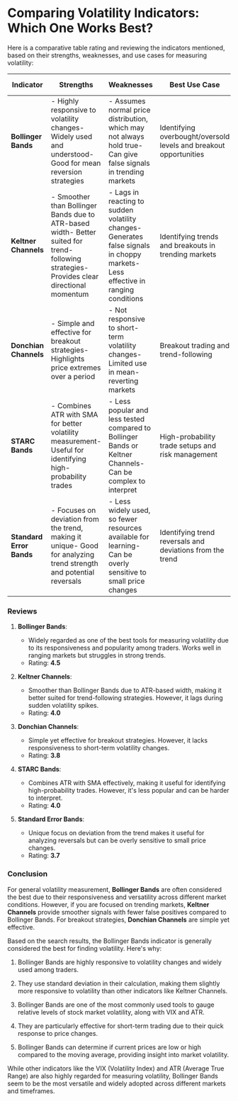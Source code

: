 # Comparing Volatility Indicators: Which One Works Best?

Here is a comparative table rating and reviewing the indicators mentioned, based on their strengths, weaknesses, and use cases for measuring volatility:

| **Indicator**        | **Strengths**                                                                                   | **Weaknesses**                                                                                     | **Best Use Case**                                          | **Rating (1-5)** |
|-----------------------|-----------------------------------------------------------------------------------------------|---------------------------------------------------------------------------------------------------|-----------------------------------------------------------|------------------|
| **Bollinger Bands**   | - Highly responsive to volatility changes- Widely used and understood- Good for mean reversion strategies | - Assumes normal price distribution, which may not always hold true- Can give false signals in trending markets | Identifying overbought/oversold levels and breakout opportunities | **4.5**          |
| **Keltner Channels**  | - Smoother than Bollinger Bands due to ATR-based width- Better suited for trend-following strategies- Provides clear directional momentum | - Lags in reacting to sudden volatility changes- Generates false signals in choppy markets- Less effective in ranging conditions | Identifying trends and breakouts in trending markets       | **4.0**          |
| **Donchian Channels** | - Simple and effective for breakout strategies- Highlights price extremes over a period   | - Not responsive to short-term volatility changes- Limited use in mean-reverting markets      | Breakout trading and trend-following                      | **3.8**          |
| **STARC Bands**       | - Combines ATR with SMA for better volatility measurement- Useful for identifying high-probability trades | - Less popular and less tested compared to Bollinger Bands or Keltner Channels- Can be complex to interpret | High-probability trade setups and risk management         | **4.0**          |
| **Standard Error Bands** | - Focuses on deviation from the trend, making it unique- Good for analyzing trend strength and potential reversals | - Less widely used, so fewer resources available for learning- Can be overly sensitive to small price changes | Identifying trend reversals and deviations from the trend  | **3.7**          |

### Reviews

1. **Bollinger Bands**: 
   - Widely regarded as one of the best tools for measuring volatility due to its responsiveness and popularity among traders. Works well in ranging markets but struggles in strong trends.
   - Rating: **4.5**

2. **Keltner Channels**: 
   - Smoother than Bollinger Bands due to ATR-based width, making it better suited for trend-following strategies. However, it lags during sudden volatility spikes.
   - Rating: **4.0**

3. **Donchian Channels**: 
   - Simple yet effective for breakout strategies. However, it lacks responsiveness to short-term volatility changes.
   - Rating: **3.8**

4. **STARC Bands**: 
   - Combines ATR with SMA effectively, making it useful for identifying high-probability trades. However, it's less popular and can be harder to interpret.
   - Rating: **4.0**

5. **Standard Error Bands**: 
   - Unique focus on deviation from the trend makes it useful for analyzing reversals but can be overly sensitive to small price changes.
   - Rating: **3.7**

### Conclusion

For general volatility measurement, **Bollinger Bands** are often considered the best due to their responsiveness and versatility across different market conditions. However, if you are focused on trending markets, **Keltner Channels** provide smoother signals with fewer false positives compared to Bollinger Bands. For breakout strategies, **Donchian Channels** are simple yet effective.

Based on the search results, the Bollinger Bands indicator is generally considered the best for finding volatility. Here's why:

1. Bollinger Bands are highly responsive to volatility changes and widely used among traders.

2. They use standard deviation in their calculation, making them slightly more responsive to volatility than other indicators like Keltner Channels.

3. Bollinger Bands are one of the most commonly used tools to gauge relative levels of stock market volatility, along with VIX and ATR.

4. They are particularly effective for short-term trading due to their quick response to price changes.

5. Bollinger Bands can determine if current prices are low or high compared to the moving average, providing insight into market volatility.

While other indicators like the VIX (Volatility Index) and ATR (Average True Range) are also highly regarded for measuring volatility, Bollinger Bands seem to be the most versatile and widely adopted across different markets and timeframes.
